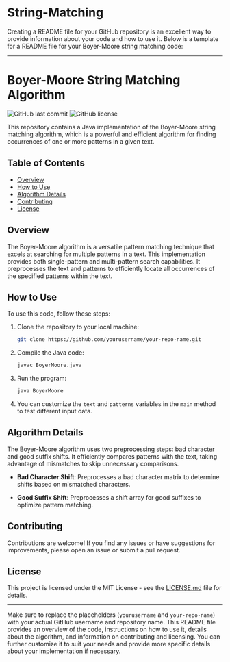 # String-Matching
Creating a README file for your GitHub repository is an excellent way to provide information about your code and how to use it. Below is a template for a README file for your Boyer-Moore string matching code:

---

# Boyer-Moore String Matching Algorithm

![GitHub last commit](https://img.shields.io/github/last-commit/yourusername/your-repo-name)
![GitHub license](https://img.shields.io/github/license/yourusername/your-repo-name)

This repository contains a Java implementation of the Boyer-Moore string matching algorithm, which is a powerful and efficient algorithm for finding occurrences of one or more patterns in a given text.

## Table of Contents

- [Overview](#overview)
- [How to Use](#how-to-use)
- [Algorithm Details](#algorithm-details)
- [Contributing](#contributing)
- [License](#license)

## Overview

The Boyer-Moore algorithm is a versatile pattern matching technique that excels at searching for multiple patterns in a text. This implementation provides both single-pattern and multi-pattern search capabilities. It preprocesses the text and patterns to efficiently locate all occurrences of the specified patterns within the text.

## How to Use

To use this code, follow these steps:

1. Clone the repository to your local machine:

   ```bash
   git clone https://github.com/yourusername/your-repo-name.git
   ```

2. Compile the Java code:

   ```bash
   javac BoyerMoore.java
   ```

3. Run the program:

   ```bash
   java BoyerMoore
   ```

4. You can customize the `text` and `patterns` variables in the `main` method to test different input data.

## Algorithm Details

The Boyer-Moore algorithm uses two preprocessing steps: bad character and good suffix shifts. It efficiently compares patterns with the text, taking advantage of mismatches to skip unnecessary comparisons.

- **Bad Character Shift**: Preprocesses a bad character matrix to determine shifts based on mismatched characters.

- **Good Suffix Shift**: Preprocesses a shift array for good suffixes to optimize pattern matching.

## Contributing

Contributions are welcome! If you find any issues or have suggestions for improvements, please open an issue or submit a pull request.

## License

This project is licensed under the MIT License - see the [LICENSE.md](LICENSE.md) file for details.

---

Make sure to replace the placeholders (`yourusername` and `your-repo-name`) with your actual GitHub username and repository name. This README file provides an overview of the code, instructions on how to use it, details about the algorithm, and information on contributing and licensing. You can further customize it to suit your needs and provide more specific details about your implementation if necessary.
